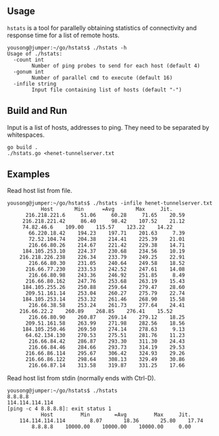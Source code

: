 ## Usage

`hstats` is a tool for parallelly obtaining statistics of connectivity and
response time for a list of remote hosts.

	yousong@jumper:~/go/hstats$ ./hstats -h
	Usage of ./hstats:
	  -count int
			Number of ping probes to send for each host (default 4)
	  -gonum int
			Number of parallel cmd to execute (default 16)
	  -infile string
			Input file containing list of hosts (default "-")

## Build and Run

Input is a list of hosts, addresses to ping.  They need to be separated by
whitespaces.

	go build .
	./hstats.go <henet-tunnelserver.txt

## Examples

Read host list from file.

	yousong@jumper:~/go/hstats$ ./hstats -infile henet-tunnelserver.txt
		       Host       Min      =Avg       Max     Jit.
	      216.218.221.6     51.06     60.28     71.65    20.59
	     216.218.221.42     86.40     98.42    107.52    21.12
		 74.82.46.6    109.00    115.57    123.22    14.22
	       66.220.18.42    194.23    197.71    201.63     7.39
	       72.52.104.74    204.38    214.41    225.39    21.01
	       216.66.80.26    214.67    221.42    229.38    14.71
	     184.105.253.10    224.37    230.68    234.56    10.19
	    216.218.226.238    226.34    233.79    249.25    22.91
	       216.66.80.30    231.05    240.64    249.58    18.52
	      216.66.77.230    233.53    242.52    247.61    14.08
	       216.66.80.98    243.36    246.92    251.85     8.49
	      216.66.80.162    247.76    253.68    263.19    15.43
	     184.105.255.26    250.88    259.64    279.47    28.60
	      209.51.161.14    253.04    260.27    275.79    22.74
	     184.105.253.14    253.32    261.46    268.90    15.58
	       216.66.38.58    253.24    261.73    277.64    24.41
		216.66.22.2    260.89    268.85    276.41    15.52
	       216.66.80.90    260.87    269.14    279.12    18.25
	      209.51.161.58    263.99    271.98    282.56    18.56
	     184.105.250.46    269.50    274.14    278.63     9.13
	      64.62.134.130    270.53    275.51    281.76    11.23
	       216.66.84.42    286.87    293.30    311.30    24.43
	       216.66.84.46    284.66    293.73    314.19    29.53
	      216.66.86.114    295.67    306.42    324.93    29.26
	      216.66.86.122    298.64    308.13    329.49    30.86
	       216.66.87.14    313.58    319.87    331.25    17.66

Read host list from stdin (normally ends with Ctrl-D).

	yousong@jumper:~/go/hstats$ ./hstats
	8.8.8.8
	114.114.114.114
	[ping -c 4 8.8.8.8]: exit status 1
		       Host         Min        =Avg         Max     Jit.
	    114.114.114.114        8.07       18.36       25.80    17.74
		    8.8.8.8    10000.00    10000.00    10000.00     0.00

